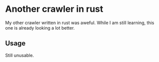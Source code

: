 # Another crawler in rust

My other crawler written in rust was aweful. While I am still learning, this one is already looking a lot better.


## Usage
Still unusable.